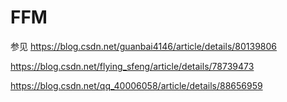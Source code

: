# FFM
参见
https://blog.csdn.net/guanbai4146/article/details/80139806

https://blog.csdn.net/flying_sfeng/article/details/78739473

https://blog.csdn.net/qq_40006058/article/details/88656959

